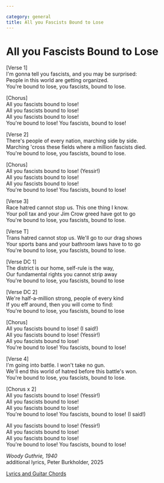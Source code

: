 ```yaml
---

category: general
title: All you Fascists Bound to Lose
---
```


# All you Fascists Bound to Lose


[Verse 1]  
I'm gonna tell you fascists, and you may be surprised:  
People in this world are getting organized.  
You're bound to lose, you fascists, bound to lose.  
 
[Chorus]  
All you fascists bound to lose!  
All you fascists bound to lose!  
All you fascists bound to lose!  
You're bound to lose! You fascists, bound to lose!  
   
[Verse 2]  
There's people of every nation, marching side by side.  
Marching 'cross these fields where a million fascists died.  
You're bound to lose, you fascists, bound to lose.  

[Chorus]  
All you fascists bound to lose! (Yessir!)  
All you fascists bound to lose!  
All you fascists bound to lose!  
You're bound to lose! You fascists, bound to lose!  
   
[Verse 3]  
Race hatred cannot stop us. This one thing I know.  
Your poll tax and your Jim Crow greed have got to go  
You're bound to lose, you fascists, bound to lose.  
  
[Verse T]  
Trans hatred cannot stop us. We'll go to our drag shows  
Your sports bans and your bathroom laws have to to go  
You're bound to lose, you fascists, bound to lose.  
  
[Verse DC 1]  
The district is our home, self-rule is the way,  
Our fundamental rights you cannot strip away  
You're bound to lose, you fascists, bound to lose  
  
[Verse DC 2]  
We're half-a-million strong, people of every kind  
If you eff around, then you will come to find:  
You're bound to lose, you fascists, bound to lose  
  
[Chorus]  
All you fascists bound to lose! (I said!)  
All you fascists bound to lose! (Yessir!)  
All you fascists bound to lose!  
You're bound to lose! You fascists, bound to lose!  
   
[Verse 4]  
I'm going into battle. I won't take no gun.  
We'll end this world of hatred before this battle's won.  
You're bound to lose, you fascists, bound to lose.  
   
[Chorus x 2]  
All you fascists bound to lose! (Yessir!)  
All you fascists bound to lose!  
All you fascists bound to lose!  
You're bound to lose! You fascists, bound to lose! (I said!)  
   
All you fascists bound to lose! (Yessir!)  
All you fascists bound to lose!  
All you fascists bound to lose!  
You're bound to lose! You fascists, bound to lose!  

_Woody Guthrie, 1940_  
additional lyrics, Peter Burkholder, 2025

[Lyrics and Guitar Chords](./songs/all_you_fascists_chords)
